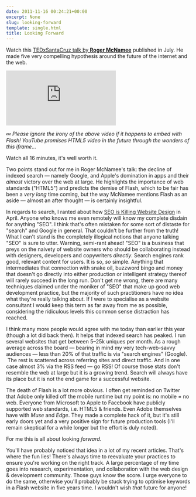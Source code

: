 ```yaml
---
date: 2011-11-16 00:24:21+00:00
excerpt: None
slug: looking-forward
template: single.html
title: Looking Forward
---
```


Watch this [TEDxSantaCruz talk by **Roger McNamee**](http://www.youtube.com/watch?v=aR6jLD1USW0&feature=player_embedded) published in July. He made five very compelling hypothesis around the future of the internet and the web.


<p class="b-post__image"><span class="b-fitvid" style="padding-top:56.25%"><iframe src="https://www.youtube.com/embed/aR6jLD1USW0" frameborder="0"></iframe></span></p>


💤 _Please ignore the irony of the above video if it happens to embed with Flash! YouTube promises HTML5 video in the future through the wonders of this iframe..._

Watch all 16 minutes, it's well worth it.

Two points stand out for me in Roger McNamee's talk: the decline of indexed search — namely Google, and Apple's domination in apps and their _almost_ victory over the web at large. He highlights the importance of web standards ("HTML5") and predicts the demise of Flash, which to be fair has been a _very long_ time coming, but the way McNamee mentions Flash as an aside — almost an after thought — is certainly insightful.

In regards to search, I ranted about how [SEO is Killing Website Design](/2011/04/12/seo-is-killing-website-design/) in April. Anyone who knows me even remotely will know my complete disdain for anything "SEO". I think that's often mistaken for some sort of distaste for "search" and Google in general. That couldn't be further from the truth! What I can't stand is the completely illogical notions that anyone talking "SEO" is sure to utter. Warning, semi-rant ahead! "SEO" is a business that preys on the naivety of website owners who should be collaborating instead with designers, developers and copywriters _directly_. Search engines rank good, relevant content for users. It is so, _so_ simple. Anything that intermediates that connection with snake oil, buzzword bingo and money that doesn't go directly into either production or intelligent strategy thereof will rarely succeed in the long run. Don't get me wrong, there are many techniques claimed under the moniker of "SEO" that make up good web development practice, but the majority of such practitioners have no idea what they're really talking about. If I were to specialise as a website consultant I would keep this term as far away from me as possible, considering the ridiculous levels this common sense distraction has reached.

I think many more people would agree with me today than earlier this year (though a lot did back then). It helps that indexed search has peaked. I run several websites that get between 5–25k uniques per month. As a rough average across the board — bearing in mind my very tech-web-savvy audiences — less than 20% of that traffic is via "search engines" (Google).  The rest is scattered across referring sites and direct traffic. And in one case almost 3% via the RSS feed — go RSS! Of course those stats don't resemble the web at large but it is a growing trend. Search will always have its place but it is not the end game for a successful website.

The death of Flash is a lot more obvious. I often get reminded on Twitter that Adobe only killed off the mobile runtime but my point is: no mobile = no web. Everyone from Microsoft to Apple to Facebook have publicly supported web standards, i.e. HTML5 & friends. Even Adobe themselves have with _Muse_ and _Edge_. They made a complete hack of it, but it's still early doors yet and a very positive sign for future production tools (I'll remain skeptical for a while longer but the effort is duly noted).

For me this is all about looking _forward_.

You'll have probably noticed that idea in a lot of my recent articles. That's where the fun lies! There's always time to reevaluate your practices to ensure you're working on the right track. A large percentage of my time goes into research, experimentation, and collaboration with the web design & development community. Those guys know the score. I urge everyone to do the same, otherwise you'll probably be stuck trying to optimise keywords in a Flash website in five years time. I wouldn't wish _that_ future for anyone!
